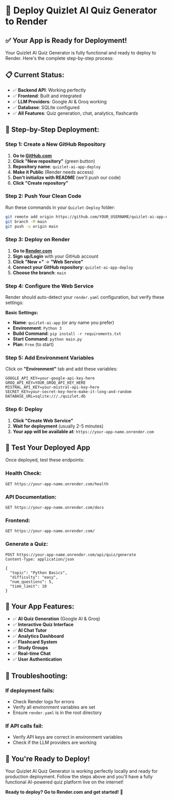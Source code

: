 # 🚀 Deploy Quizlet AI Quiz Generator to Render

## ✅ **Your App is Ready for Deployment!**

Your Quizlet AI Quiz Generator is fully functional and ready to deploy to Render. Here's the complete step-by-step process:

## 📋 **Current Status:**
- ✅ **Backend API**: Working perfectly
- ✅ **Frontend**: Built and integrated
- ✅ **LLM Providers**: Google AI & Groq working
- ✅ **Database**: SQLite configured
- ✅ **All Features**: Quiz generation, chat, analytics, flashcards

## 🚀 **Step-by-Step Deployment:**

### **Step 1: Create a New GitHub Repository**

1. **Go to [GitHub.com](https://github.com)**
2. **Click "New repository"** (green button)
3. **Repository name**: `quizlet-ai-app-deploy`
4. **Make it Public** (Render needs access)
5. **Don't initialize with README** (we'll push our code)
6. **Click "Create repository"**

### **Step 2: Push Your Clean Code**

Run these commands in your `Quizlet-Deploy` folder:

```bash
git remote add origin https://github.com/YOUR_USERNAME/quizlet-ai-app-deploy.git
git branch -M main
git push -u origin main
```

### **Step 3: Deploy on Render**

1. **Go to [Render.com](https://render.com)**
2. **Sign up/Login** with your GitHub account
3. **Click "New +"** → **"Web Service"**
4. **Connect your GitHub repository**: `quizlet-ai-app-deploy`
5. **Choose the branch**: `main`

### **Step 4: Configure the Web Service**

Render should auto-detect your `render.yaml` configuration, but verify these settings:

**Basic Settings:**
- **Name**: `quizlet-ai-app` (or any name you prefer)
- **Environment**: `Python 3`
- **Build Command**: `pip install -r requirements.txt`
- **Start Command**: `python main.py`
- **Plan**: `Free` (to start)

### **Step 5: Add Environment Variables**

Click on **"Environment"** tab and add these variables:

```
GOOGLE_API_KEY=your-google-api-key-here
GROQ_API_KEY=YOUR_GROQ_API_KEY_HERE
MISTRAL_API_KEY=your-mistral-api-key-here
SECRET_KEY=your-secret-key-here-make-it-long-and-random
DATABASE_URL=sqlite:///./quizlet.db
```

### **Step 6: Deploy**

1. **Click "Create Web Service"**
2. **Wait for deployment** (usually 2-5 minutes)
3. **Your app will be available at**: `https://your-app-name.onrender.com`

## 🧪 **Test Your Deployed App**

Once deployed, test these endpoints:

### **Health Check:**
```
GET https://your-app-name.onrender.com/health
```

### **API Documentation:**
```
GET https://your-app-name.onrender.com/docs
```

### **Frontend:**
```
GET https://your-app-name.onrender.com/
```

### **Generate a Quiz:**
```
POST https://your-app-name.onrender.com/api/quiz/generate
Content-Type: application/json

{
  "topic": "Python Basics",
  "difficulty": "easy",
  "num_questions": 5,
  "time_limit": 10
}
```

## 🎯 **Your App Features:**

- ✅ **AI Quiz Generation** (Google AI & Groq)
- ✅ **Interactive Quiz Interface**
- ✅ **AI Chat Tutor**
- ✅ **Analytics Dashboard**
- ✅ **Flashcard System**
- ✅ **Study Groups**
- ✅ **Real-time Chat**
- ✅ **User Authentication**

## 🔧 **Troubleshooting:**

### **If deployment fails:**
- Check Render logs for errors
- Verify all environment variables are set
- Ensure `render.yaml` is in the root directory

### **If API calls fail:**
- Verify API keys are correct in environment variables
- Check if the LLM providers are working

## 🎉 **You're Ready to Deploy!**

Your Quizlet AI Quiz Generator is working perfectly locally and ready for production deployment. Follow the steps above and you'll have a fully functional AI-powered quiz platform live on the internet!

**Ready to deploy? Go to Render.com and get started!** 🚀 